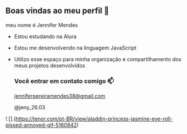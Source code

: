 ## Boas vindas ao meu perfil 🖤

meu nome é Jennifer Mendes 

- Estou estudando na Alura 
- Estou me desenvolvendo na linguagem JavaScript
- Utilizo esse espaço para minha organização e compartilhamento dos meus projetos desenvolvidos

  ### Você entrar em contato comigo 📫

  jenniferpereiramendes38@gmail.com
  
  @jeny_26.03

!.[].(https://tenor.com/pt-BR/view/aladdin-princess-jasmine-eye-roll-pissed-annoyed-gif-5160842)
